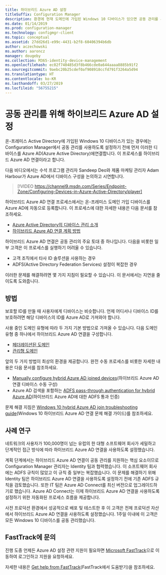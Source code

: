 ```yaml
---
title: 하이브리드 Azure AD 설정
titleSuffix: Configuration Manager
description: 환경에 현재 도메인에 가입된 Windows 10 디바이스가 있으면 공동 관리를 사용하도록 설정하기 전에 하이브리드 Azure AD를 설정합니다.
ms.date: 01/14/2019
ms.prod: configuration-manager
ms.technology: configmgr-client
ms.topic: conceptual
ms.assetid: 27dd26d1-e99c-4431-b2f8-60406394b6db
author: aczechowski
ms.author: aaroncz
manager: dougeby
ms.collection: M365-identity-device-management
ms.openlocfilehash: ec02f740485d3f8b466cde0a644aaaa8885b91f2
ms.sourcegitcommit: 9aebc20b25cdef0af908918ccfd791f3264a5d94
ms.translationtype: HT
ms.contentlocale: ko-KR
ms.lasthandoff: 03/27/2019
ms.locfileid: "56755215"
---
```

# <a name="set-up-hybrid-azure-ad-for-co-management"></a>공동 관리를 위해 하이브리드 Azure AD 설정

온-프레미스 Active Directory에 가입된 Windows 10 디바이스가 있는 경우에는 Configuration Manager에서 공동 관리를 사용하도록 설정하기 전에 먼저 이러한 디바이스를 Azure AD(Azure Active Directory)에연결합니다. 이 프로세스를 하이브리드 Azure AD 연결이라고 합니다. 

다음 비디오에서는 수석 프로그램 관리자 Sandeep Deo와 제품 마케팅 관리자 Adam Harbour가 Azure AD에서 디바이스 구성을 논의하고 시연합니다.

> [!VIDEO https://channel9.msdn.com/Series/Endpoint-Zone/Configuring-Devices-in-Azure-Active-Directory/player]

하이브리드 Azure AD 연결 프로세스에서는 온-프레미스 도메인 가입 디바이스를 Azure AD에 자동으로 등록합니다. 이 프로세스에 대한 자세한 내용은 다음 문서를 참조하세요.
- [Azure Active Directory의 디바이스 관리 소개](https://docs.microsoft.com/azure/active-directory/device-management-introduction) 
- [하이브리드 Azure AD 연결 계획 방법](https://docs.microsoft.com/azure/active-directory/devices/hybrid-azuread-join-plan)

하이브리드 Azure AD 연결은 공동 관리의 주요 토대 중 하나입니다. 다음을 비롯한 일부 고객은 이 프로세스를 실행하기 어려울 수 있습니다.
- 고객 조직에서 타사 ID 솔루션을 사용하는 경우 
- ADFS(Active Directory Federation Services) 설정이 복잡한 경우

이러한 문제를 해결하려면 몇 가지 지침이 필요할 수 있습니다. 이 문서에서는 지연을 줄이도록 도와줍니다.


## <a name="how-to-do-it"></a>방법

보호할 ID를 만들 때 사용자에게 디바이스는 비슷합니다. 언제 어디서나 디바이스 ID를 보호하려면 해당 디바이스의 ID를 Azure AD로 가져와야 합니다.

사용 중인 도메인 유형에 따라 두 가지 기본 방법으로 가져올 수 있습니다. 다음 도메인 유형 중 하나에서 하이브리드 Azure AD 연결을 구성합니다.  
- [페더레이션된 도메인](https://docs.microsoft.com/azure/active-directory/devices/hybrid-azuread-join-federated-domains)  
- [관리형 도메인](https://docs.microsoft.com/azure/active-directory/devices/hybrid-azuread-join-managed-domains)  

앞의 두 가지 방법이 최상의 환경을 제공합니다. 완전 수동 프로세스를 비롯한 자세한 내용은 다음 문서를 참조하세요.
- [Manually configure hybrid Azure AD joined devices](https://docs.microsoft.com/azure/active-directory/device-management-hybrid-azuread-joined-devices-setup)(하이브리드 Azure AD 연결 디바이스 수동 구성)  
- Azure AD 검색을 포함하는 [ADFS pass-through authentication for hybrid Azure AD](https://docs.microsoft.com/windows-server/identity/ad-fs/ad-fs-overview)(하이브리드 Azure AD에 대한 ADFS 통과 인증)  

문제 해결 지침은 [Windows 10 hybrid Azure AD join troubleshooting guide](https://docs.microsoft.com/azure/active-directory/devices/troubleshoot-hybrid-join-windows-current)(Windows 10 하이브리드 Azure AD 연결 문제 해결 가이드)를 참조하세요.



## <a name="case-study"></a>사례 연구

네트워크의 사용자가 100,000명이 넘는 유럽의 한 대형 소프트웨어 회사가 세밀하고 단계적인 접근 방식에 따라 하이브리드 Azure AD 연결을 사용하도록 설정했습니다.

계획 단계에서는 하이브리드 Azure AD 연결이 공동 관리를 지원하는 핵심 요소이므로 Configuration Manager 관리자는 Identity 팀과 협력했습니다. 이 소프트웨어 회사에는 ADFS 규칙이 많았고 이 규칙 중 일부는 복잡했습니다. 이 문제를 해결하기 위해 Identity 팀은 하이브리드 Azure AD 연결을 사용하도록 설정하기 전에 기존 ADFS 규칙을 검토했습니다. 또한 IT 팀은 Azure AD Connect를 최신 버전으로 업그레이드하기로 했습니다. Azure AD Connect는 이제 하이브리드 Azure AD 연결을 사용하도록 설정하기 위한 자동화된 프로세스 흐름을 제공합니다.

사전 프로덕션 환경에서 성공적으로 배포 및 테스트한 후 이 고객은 전제 프로덕션 자산에서 하이브리드 Azure AD 연결을 사용하도록 설정했습니다. 1주일 이내에 이 고객은 모든 Windows 10 디바이스를 공동 관리했습니다.



## <a name="contact-fasttrack"></a>FastTrack에 문의

진행 도중 언제든 Azure AD 설정 관련 지원이 필요하면 [Microsoft FastTrack](https://Microsoft.com/FastTrack/)으로 이동하여 로그인하고 지원을 요청하세요. 

자세한 내용은 [Get help from FastTrack](/sccm/comanage/quickstart-fasttrack)(FastTrack에서 도움받기)을 참조하세요. 

